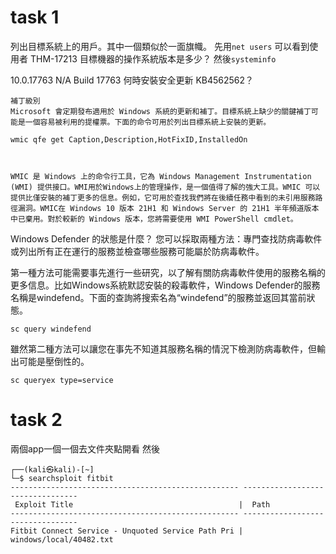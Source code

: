 # task 1

列出目標系統上的用戶。其中一個類似於一面旗幟。 先用`net users` 可以看到使用者 
THM-17213
目標機器的操作系統版本是多少？ 然後`systeminfo`

10.0.17763 N/A Build 17763
何時安裝安全更新 KB4562562？
```
補丁級別
Microsoft 會定期發布適用於 Windows 系統的更新和補丁。目標系統上缺少的關鍵補丁可能是一個容易被利用的提權票。下面的命令可用於列出目標系統上安裝的更新。

wmic qfe get Caption,Description,HotFixID,InstalledOn



WMIC 是 Windows 上的命令行工具，它為 Windows Management Instrumentation (WMI) 提供接口。WMI用於Windows上的管理操作，是一個值得了解的強大工具。WMIC 可以提供比僅安裝的補丁更多的信息。例如，它可用於查找我們將在後續任務中看到的未引用服務路徑漏洞。WMIC在 Windows 10 版本 21H1 和 Windows Server 的 21H1 半年頻道版本中已棄用。對於較新的 Windows 版本，您將需要使用 WMI PowerShell cmdlet。
```

Windows Defender 的狀態是什麼？
您可以採取兩種方法：專門查找防病毒軟件或列出所有正在運行的服務並檢查哪些服務可能屬於防病毒軟件。



第一種方法可能需要事先進行一些研究，以了解有關防病毒軟件使用的服務名稱的更多信息。比如Windows系統默認安裝的殺毒軟件，Windows Defender的服務名稱是windefend。下面的查詢將搜索名為“windefend”的服務並返回其當前狀態。

`sc query windefend`



雖然第二種方法可以讓您在事先不知道其服務名稱的情況下檢測防病毒軟件，但輸出可能是壓倒性的。

`sc queryex type=service`

# task 2 
兩個app一個一個去文件夾點開看
然後
```
┌──(kali㉿kali)-[~]
└─$ searchsploit fitbit
--------------------------------------------------- ---------------------------------
 Exploit Title                                     |  Path
--------------------------------------------------- ---------------------------------
Fitbit Connect Service - Unquoted Service Path Pri | windows/local/40482.txt
```
